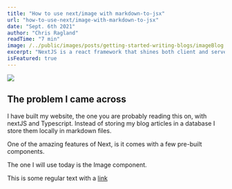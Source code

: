 ```yaml
---
title: "How to use next/image with markdown-to-jsx"
url: "how-to-use-next/image-with-markdown-to-jsx"
date: "Sept. 6th 2021"
author: "Chris Ragland"
readTime: "7 min"
image: /../public/images/posts/getting-started-writing-blogs/imageBlog.jpg
excerpt: "NextJS is a react framework that shines both client and server-side. Now lets write some blogs with it!"
isFeatured: true
---
```


<div>
<img width={1920} height={1080} src={/../public/images/posts/getting-started-writing-blogs/imageBlog.jpg}>
</div>

## The problem I came across

I have built my website, the one you are probably reading this on, with nextJS and Typescript. Instead of storing my blog articles in a database I store them locally in markdown files.

One of the amazing features of Next, is it comes with a few pre-built components.

The one I will use today is the Image component.

This is some regular text with a [link](https://google.com)
